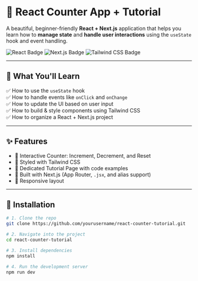 # 🚀 React Counter App + Tutorial

A beautiful, beginner-friendly **React + Next.js** application that helps you learn how to **manage state** and **handle user interactions** using the `useState` hook and event handling.

![React Badge](https://img.shields.io/badge/React-18-blue?logo=react)
![Next.js Badge](https://img.shields.io/badge/Next.js-13-black?logo=next.js)
![Tailwind CSS Badge](https://img.shields.io/badge/Tailwind_CSS-2.2-38bdf8?logo=tailwindcss)

---

## 🎯 What You'll Learn

✅ How to use the `useState` hook  
✅ How to handle events like `onClick` and `onChange`  
✅ How to update the UI based on user input  
✅ How to build & style components using Tailwind CSS  
✅ How to organize a React + Next.js project  

---

## ✨ Features

- 🧮 Interactive Counter: Increment, Decrement, and Reset
- 🎨 Styled with Tailwind CSS
- 📖 Dedicated Tutorial Page with code examples
- 🚀 Built with Next.js (App Router, `.jsx`, and alias support)
- 📱 Responsive layout

---

## 🔧 Installation

```bash
# 1. Clone the repo
git clone https://github.com/yourusername/react-counter-tutorial.git

# 2. Navigate into the project
cd react-counter-tutorial

# 3. Install dependencies
npm install

# 4. Run the development server
npm run dev
